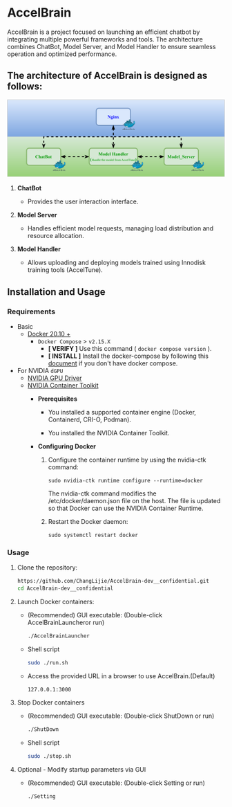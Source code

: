 # AccelBrain

AccelBrain is a project focused on launching an efficient chatbot by integrating multiple powerful frameworks and tools. The architecture combines ChatBot, Model Server, and Model Handler to ensure seamless operation and optimized performance.

## The architecture of AccelBrain is designed as follows:

![](./docs/accelbrain.svg)

1. **ChatBot**

   -  Provides the user interaction interface.

2. **Model Server**

   -  Handles efficient model requests, managing load distribution and resource allocation.

3. **Model Handler**

   - Allows uploading and deploying models trained using Innodisk training tools (AccelTune).

## Installation and Usage

### Requirements

* Basic
  * [Docker 20.10 + ](https://docs.docker.com/engine/install/ubuntu/)
    * `Docker Compose` > `v2.15.X`
      * **[ VERIFY ]** Use this command ( `docker compose version` ).
      * **[ INSTALL ]** Install the docker-compose by following this [document](https://docs.docker.com/compose/install/linux/#install-using-the-repository) if you don't have docker compose.
* For NVIDIA `dGPU`
  * [NVIDIA GPU Driver](https://docs.nvidia.com/datacenter/tesla/tesla-installation-notes/index.html)
  * [NVIDIA Container Toolkit](https://docs.nvidia.com/datacenter/cloud-native/container-toolkit/latest/install-guide.html#step-1-install-nvidia-container-toolkit)
      * **Prerequisites**
         * You installed a supported container engine (Docker, Containerd, CRI-O, Podman).

         * You installed the NVIDIA Container Toolkit.

      * **Configuring Docker** 

         1. Configure the container runtime by using the nvidia-ctk command:
               ```
               sudo nvidia-ctk runtime configure --runtime=docker
               ```
               The nvidia-ctk command modifies the /etc/docker/daemon.json file on the host. The file is updated so that Docker can use the NVIDIA Container Runtime.
            
         2. Restart the Docker daemon:
               ```
               sudo systemctl restart docker
            ```
### Usage

1. Clone the repository:

   ```bash
   https://github.com/ChangLijie/AccelBrain-dev__confidential.git
   cd AccelBrain-dev__confidential
   ```

2. Launch Docker containers:
   * (Recommended) GUI executable: (Double-click AccelBrainLauncheror run)
      ```bash
      ./AccelBrainLauncher
      ```
   * Shell script 
      ```bash
      sudo ./run.sh
      ```
   - Access the provided URL in a browser to use AccelBrain.(Default)
        ```
        127.0.0.1:3000
        ```
3. Stop Docker containers
   * (Recommended) GUI executable: (Double-click ShutDown or run)
      ```bash
      ./ShutDown
      ```
   * Shell script 
      ```bash
      sudo ./stop.sh
      ```
4. Optional - Modify startup parameters via GUI
   * (Recommended) GUI executable: (Double-click Setting or run)
      ```bash
      ./Setting
      ```
 